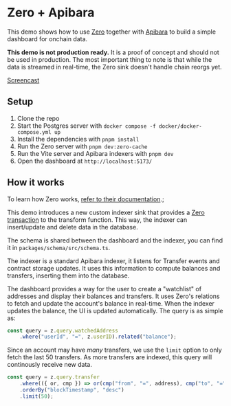 # Zero + Apibara

This demo shows how to use [Zero](https://zero.rocicorp.com/) together with [Apibara](https://www.apibara.com/) to build a simple dashboard for onchain data.

**This demo is not production ready.** It is a proof of concept and should not be used in production.
The most important thing to note is that while the data is streamed in real-time, the Zero sink
doesn't handle chain reorgs yet.

[Screencast](https://github.com/user-attachments/assets/ab6f4bdc-424d-4498-9eb9-070d1e48a2aa)

## Setup

1. Clone the repo
2. Start the Postgres server with `docker compose -f docker/docker-compose.yml up`
3. Install the dependencies with `pnpm install`
4. Run the Zero server with `pnpm dev:zero-cache`
5. Run the Vite server and Apibara indexers with `pnpm dev`
6. Open the dashboard at `http://localhost:5173/`

## How it works

To learn how Zero works, [refer to their documentation](https://zero.rocicorp.dev/).;

This demo introduces a new custom indexer sink that provides a [Zero transaction](https://zero.rocicorp.dev/docs/writing-data#batch-mutate)
to the transform function. This way, the indexer can insert/update and delete data in the database.

The schema is shared between the dashboard and the indexer, you can find it in `packages/schema/src/schema.ts`.

The indexer is a standard Apibara indexer, it listens for Transfer events and contract storage updates. It uses
this information to compute balances and transfers, inserting them into the database.

The dashboard provides a way for the user to create a "watchlist" of addresses and display their balances and transfers.
It uses Zero's relations to fetch and update the account's balance in real-time. When the indexer updates the balance,
the UI is updated automatically. The query is as simple as:

```ts
const query = z.query.watchedAddress
    .where("userId", "=", z.userID).related("balance");
```

Since an account may have _many_ transfers, we use the `limit` option to only fetch the last 50 transfers. As more transfers are indexed,
this query will continously receive new data.

```ts
const query = z.query.transfer
    .where(({ or, cmp }) => or(cmp("from", "=", address), cmp("to", "=", address)))
    .orderBy("blockTimestamp", "desc")
    .limit(50);
```
